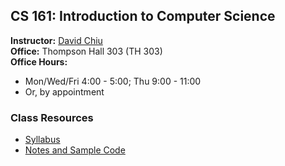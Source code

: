 ## CS 161: Introduction to Computer Science

**Instructor:** [David Chiu](https://davidtchiu.github.io)\
**Office:** Thompson Hall 303 (TH 303)\
**Office Hours:** 
  - Mon/Wed/Fri 4:00 - 5:00; Thu 9:00 - 11:00
  - Or, by appointment

### Class Resources
  - [Syllabus](syllabus)
  - [Notes and Sample Code](https://canvas.pugetsound.edu)

<!-- David's schedule generator! Do not touch -->
<div id="schedule">&nbsp;</div>
<script type="text/javascript" src="../calendar.js"></script>
<script type="text/javascript" src="schedule.js"></script>
<!-- End -->
